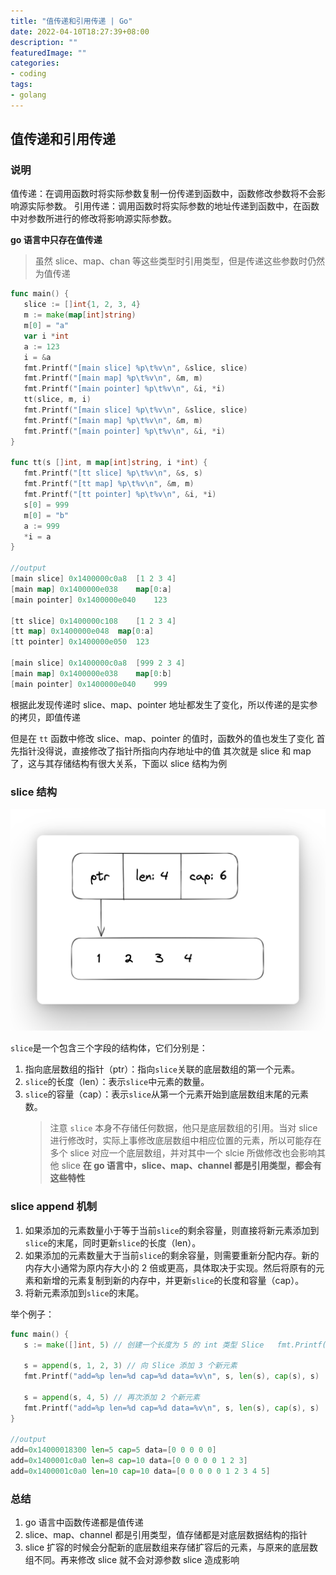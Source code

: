 ```yaml
---
title: "值传递和引用传递 | Go"
date: 2022-04-10T18:27:39+08:00
description: ""
featuredImage: ""
categories:
- coding
tags:
- golang
---
```


## 值传递和引用传递

### 说明

值传递：在调用函数时将实际参数复制一份传递到函数中，函数修改参数将不会影响源实际参数。
引用传递：调用函数时将实际参数的地址传递到函数中，在函数中对参数所进行的修改将影响源实际参数。

**go 语言中只存在值传递**

> 虽然 slice、map、chan 等这些类型时引用类型，但是传递这些参数时仍然为值传递

```go
func main() {
   slice := []int{1, 2, 3, 4}
   m := make(map[int]string)
   m[0] = "a"
   var i *int
   a := 123
   i = &a
   fmt.Printf("[main slice] %p\t%v\n", &slice, slice)
   fmt.Printf("[main map] %p\t%v\n", &m, m)
   fmt.Printf("[main pointer] %p\t%v\n", &i, *i)
   tt(slice, m, i)  
   fmt.Printf("[main slice] %p\t%v\n", &slice, slice)  
   fmt.Printf("[main map] %p\t%v\n", &m, m)  
   fmt.Printf("[main pointer] %p\t%v\n", &i, *i)  
}  
  
func tt(s []int, m map[int]string, i *int) {  
   fmt.Printf("[tt slice] %p\t%v\n", &s, s)  
   fmt.Printf("[tt map] %p\t%v\n", &m, m)  
   fmt.Printf("[tt pointer] %p\t%v\n", &i, *i)  
   s[0] = 999  
   m[0] = "b"  
   a := 999  
   *i = a  
}

//output
[main slice] 0x1400000c0a8	[1 2 3 4]
[main map] 0x1400000e038	map[0:a]
[main pointer] 0x1400000e040	123

[tt slice] 0x1400000c108	[1 2 3 4]
[tt map] 0x1400000e048	map[0:a]
[tt pointer] 0x1400000e050	123

[main slice] 0x1400000c0a8	[999 2 3 4]
[main map] 0x1400000e038	map[0:b]
[main pointer] 0x1400000e040	999
```

根据此发现传递时 slice、map、pointer 地址都发生了变化，所以传递的是实参的拷贝，即值传递

但是在 `tt` 函数中修改 slice、map、pointer 的值时，函数外的值也发生了变化
首先指针没得说，直接修改了指针所指向内存地址中的值
其次就是 slice 和 map 了，这与其存储结构有很大关系，下面以 slice 结构为例

### slice 结构

![slice结构](./assets/d13ac4ba3c834.png)

`slice`是一个包含三个字段的结构体，它们分别是：

1.  指向底层数组的指针（ptr）：指向`slice`关联的底层数组的第一个元素。
2.  `slice`的长度（len）：表示`slice`中元素的数量。
3.  `slice`的容量（cap）：表示`slice`从第一个元素开始到底层数组末尾的元素数。
    > 注意 `slice` 本身不存储任何数据，他只是底层数组的引用。当对 slice 进行修改时，实际上事修改底层数组中相应位置的元素，所以可能存在多个 slice 对应一个底层数组，并对其中一个 slcie 所做修改也会影响其他 slice
    > **在 go 语言中，slice、map、channel 都是引用类型，都会有这些特性**

### slice append 机制

1.  如果添加的元素数量小于等于当前`slice`的剩余容量，则直接将新元素添加到`slice`的末尾，同时更新`slice`的长度（len）。
2.  如果添加的元素数量大于当前`slice`的剩余容量，则需要重新分配内存。新的内存大小通常为原内存大小的 2 倍或更高，具体取决于实现。然后将原有的元素和新增的元素复制到新的内存中，并更新`slice`的长度和容量（cap）。
3.  将新元素添加到`slice`的末尾。

举个例子：

```go
func main() {
   s := make([]int, 5) // 创建一个长度为 5 的 int 类型 Slice   fmt.Printf("add=%p len=%d cap=%d data=%v\n", s, len(s), cap(s), s)

   s = append(s, 1, 2, 3) // 向 Slice 添加 3 个新元素
   fmt.Printf("add=%p len=%d cap=%d data=%v\n", s, len(s), cap(s), s)

   s = append(s, 4, 5) // 再次添加 2 个新元素
   fmt.Printf("add=%p len=%d cap=%d data=%v\n", s, len(s), cap(s), s)
}

//output
add=0x14000018300 len=5 cap=5 data=[0 0 0 0 0]
add=0x1400001c0a0 len=8 cap=10 data=[0 0 0 0 0 1 2 3]
add=0x1400001c0a0 len=10 cap=10 data=[0 0 0 0 0 1 2 3 4 5]
```

### 总结

1. go 语言中函数传递都是值传递
2. slice、map、channel 都是引用类型，值存储都是对底层数据结构的指针
3. slice 扩容的时候会分配新的底层数组来存储扩容后的元素，与原来的底层数组不同。再来修改 slice 就不会对源参数 slice 造成影响